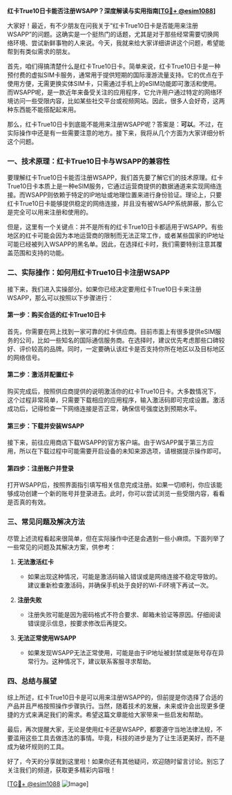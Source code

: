 **红卡True10日卡能否注册WSAPP？深度解读与实用指南[[TG💪+ @esim1088](https://t.me/s/esim1088)]**

大家好！最近，有不少朋友在问我关于“红卡True10日卡是否能用来注册WSAPP”的问题。这确实是一个挺热门的话题，尤其是对于那些经常需要切换网络环境、尝试新鲜事物的人来说。今天，我就来给大家详细讲讲这个问题，希望能帮到有类似需求的朋友。

首先，咱们得搞清楚什么是红卡True10日卡。简单来说，红卡True10日卡是一种预付费的虚拟SIM卡服务，通常用于提供短期的国际漫游流量支持。它的优点在于使用方便，无需更换实体SIM卡，只需通过手机上的eSIM功能即可激活和使用。而WSAPP呢，是一款近年来备受关注的应用程序，它允许用户通过特定的网络环境访问一些受限内容，比如某些社交平台或视频网站。因此，很多人会好奇，这两种东西能不能搭配起来用。

那么，红卡True10日卡到底能不能用来注册WSAPP呢？答案是：**可以**。不过，在实际操作中还是有一些需要注意的地方。接下来，我将从几个方面为大家详细分析这个问题。

### **一、技术原理：红卡True10日卡与WSAPP的兼容性**

要理解红卡True10日卡能否注册WSAPP，我们首先要了解它们的技术原理。红卡True10日卡本质上是一种eSIM服务，它通过运营商提供的数据通道来实现网络连接。而WSAPP则依赖于特定的IP地址或地理位置来进行身份验证。理论上，只要红卡True10日卡能够提供稳定的网络连接，并且没有被WSAPP系统屏蔽，那么它是完全可以用来注册和使用的。

但是，这里有一个关键点：并不是所有的红卡True10日卡都适用于WSAPP。有些地区的红卡可能会因为本地运营商的限制而无法正常工作，或者某些国家的IP地址可能已经被列入WSAPP的黑名单。因此，在选择红卡时，我们需要特别注意其覆盖范围和支持的功能。

### **二、实际操作：如何用红卡True10日卡注册WSAPP**

接下来，我们进入实操部分。如果你已经决定要用红卡True10日卡来注册WSAPP，那么可以按照以下步骤进行：

#### **第一步：购买合适的红卡True10日卡**
首先，你需要在网上找到一家可靠的红卡供应商。目前市面上有很多提供eSIM服务的公司，比如一些知名的国际通信服务商。在选择时，建议优先考虑那些口碑较好、评价较高的品牌。同时，一定要确认该红卡是否支持你所在地区以及目标地区的网络信号。

#### **第二步：激活并配置红卡**
购买完成后，按照供应商提供的说明激活你的红卡True10日卡。大多数情况下，这个过程非常简单，只需要下载相应的应用程序，输入激活码即可完成设置。激活成功后，记得检查一下网络连接是否正常，确保信号强度达到预期水平。

#### **第三步：下载并安装WSAPP**
接下来，前往应用商店下载WSAPP的官方客户端。由于WSAPP属于第三方应用，所以在下载过程中可能需要开启设备的未知来源选项，请根据提示操作即可。

#### **第四步：注册账户并登录**
打开WSAPP后，按照界面指引填写相关信息完成注册。如果一切顺利，你应该能够成功创建一个新的账号并登录进去。此时，你可以尝试浏览一些受限内容，看看是否真的有效。

### **三、常见问题及解决方法**

尽管上述流程看起来很简单，但在实际操作中还是会遇到一些小麻烦。下面列举了一些常见的问题及其解决方案，供参考：

1. **无法激活红卡**
   - 如果出现这种情况，可能是激活码输入错误或是网络连接不稳定导致的。建议重新检查激活码，并确保手机处于良好的Wi-Fi环境下再试一次。
   
2. **注册失败**
   - 注册失败可能是因为密码格式不符合要求、邮箱未验证等原因。仔细阅读错误提示信息，按要求修改后再提交。
   
3. **无法正常使用WSAPP**
   - 如果发现WSAPP无法正常使用，可能是由于IP地址被封禁或是账号存在异常行为。这种情况下，建议联系客服寻求帮助。

### **四、总结与展望**

综上所述，红卡True10日卡是可以用来注册WSAPP的，但前提是你选择了合适的产品并且严格按照操作步骤执行。当然，随着技术的发展，未来或许会出现更多便捷的方式来满足我们的需求。希望这篇文章能给大家带来一些启发和帮助。

最后，再次提醒大家，无论是使用红卡还是WSAPP，都要遵守当地法律法规，不要滥用这些工具去做违法的事情。毕竟，科技的进步是为了让生活更美好，而不是成为破坏规则的工具。

好了，今天的分享就到这里啦！如果你还有其他疑问，欢迎随时留言讨论。别忘了关注我们的频道，获取更多精彩内容哦！

[[TG💪+ @esim1088](https://t.me/s/esim1088) ![Image](https://i.postimg.cc/4NQfJmqS/Snipaste-2025-05-13-00-14-12.png)]